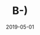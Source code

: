 ---
title: B-)
date: 2019-05-01
span: 2
image: assets/images/rescued/horse_1.jpg
thumb: assets/images/rescued/horse_1.jpg
---